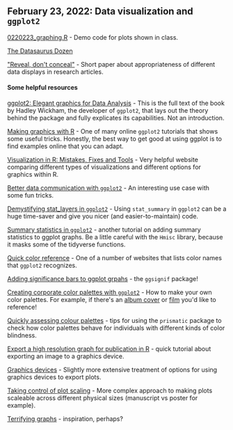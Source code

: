## February 23, 2022: Data visualization and `ggplot2`

[0220223_graphing.R](./20220223_graphing.R) - Demo code for plots shown in class.

[The Datasaurus Dozen](https://www.autodesk.com/research/publications/same-stats-different-graphs)

["Reveal, don't conceal"](./Weissgerber2019.pdf) - Short paper about appropriateness of different data displays in research articles.

#### Some helpful resources

[ggplot2: Elegant graphics for Data Analysis](https://ggplot2-book.org) - This is the full text of the book by Hadley Wickham, the developer of `ggplot2`, that lays out the theory behind the package and fully explicates its capabilities. Not an introduction.

[Making graphics with R](https://github.com/dhmontgomery/nicar20/tree/master/ggplot-graphics) - One of many online `ggplot2` tutorials that shows some useful tricks. Honestly, the best way to get good at using ggplot is to find examples online that you can adapt.

[Visualization in R: Mistakes, Fixes and Tools](http://nickstrayer.me/nashvilleBioStats//2016/05/visualization_in_r.html) - Very helpful website comparing different types of visualizations and different options for graphics within R. 

[Better data communication with `ggplot2`](https://github.com/gruggeri/ADSCV_media/blob/master/tidytuesday/cleaning_tate_artwork_bar.md) - An interesting use case with some fun tricks.

[Demystifying stat_layers in `ggplot2`](https://yjunechoe.github.io/posts/2020-09-26-demystifying-stat-layers-ggplot2/) - Using `stat_summary` in `ggplot2` can be a huge time-saver and give you nicer (and easier-to-maintain) code. 

[Summary statistics in `ggplot2`](https://ggplot2tutor.com/tutorials/summary_statistics) - another tutorial on adding summary statistics to ggplot graphs. Be a little careful with the `Hmisc` library, because it masks some of the tidyverse functions.

[Quick color reference](http://sape.inf.usi.ch/quick-reference/ggplot2/colour) - One of a number of websites that lists color names that `ggplot2` recognizes.

[Adding significance bars to ggplot grpahs](https://cran.r-project.org/web/packages/ggsignif/vignettes/intro.html) - the `ggsignif` package!

[Creating corporate color palettes with `ggplot2`](https://drsimonj.svbtle.com/creating-corporate-colour-palettes-for-ggplot2) - How to make your own color palettes. For example, if there's an [album cover](https://github.com/asteves/tayloRswift) or [film](https://github.com/karthik/wesanderson) you'd like to reference! 

[Quickly assessing colour palettes](https://www.njtierney.com/post/2020/10/15/assess-colour/) - tips for using the `prismatic` package to check how color palettes behave for individuals with different kinds of color blindness.

[Export a high resolution graph for publication in R](https://rforbiochemists.blogspot.com/2015/05/export-high-resolution-graph-for.html) - quick tutorial about exporting an image to a graphics device.

[Graphics devices](https://bookdown.org/rdpeng/exdata/graphics-devices.html) - Slightly more extensive treatment of options for using graphics devices to export plots.

[Taking control of plot scaling](https://www.tidyverse.org/blog/2020/08/taking-control-of-plot-scaling/) - More complex approach to making plots scaleable across different physical sizes (manuscript vs poster for example). 

[Terrifying graphs](https://twitter.com/biogeobiochem/status/1172547846479831040) - inspiration, perhaps?
